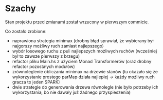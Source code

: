 # Szachy

Stan projektu przed zmianami został wrzucony w pierwszym commicie.

Co zostało zrobione:
- naprawiona strategia minimax (drobny błąd sprawiał, że wybierany był najgorszy możliwy ruch zamiast najlepszego)
- wybór losowego ruchu z puli najlepszych możliwych ruchów (wcześniej był to zawsze pierwszy z brzegu)
- refactor pliku Main.hs z użyciem Monad Transformerów (oraz drobny refactor pozostałych modułów) 
- zrównoleglenie obliczania minimax na drzewie stanów (tu okazało się że wykorzystanie prostego parMap działa najlepiej -> każdy możliwy ruch gracza to jeden SPARK)
- dwie strategie do generowania drzewa równolegle (nie było potrzeby ich wykorzystania, bo nie dawały już żadnego przyspieszenia)

